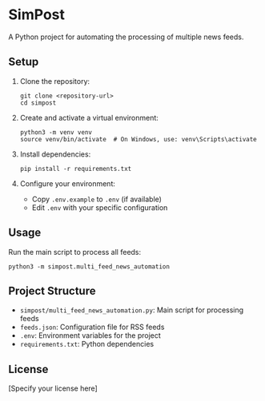 # SimPost

A Python project for automating the processing of multiple news feeds.

## Setup

1. Clone the repository:

   ```
   git clone <repository-url>
   cd simpost
   ```

2. Create and activate a virtual environment:

   ```
   python3 -m venv venv
   source venv/bin/activate  # On Windows, use: venv\Scripts\activate
   ```

3. Install dependencies:

   ```
   pip install -r requirements.txt
   ```

4. Configure your environment:
   - Copy `.env.example` to `.env` (if available)
   - Edit `.env` with your specific configuration

## Usage

Run the main script to process all feeds:

```
python3 -m simpost.multi_feed_news_automation
```

## Project Structure

- `simpost/multi_feed_news_automation.py`: Main script for processing feeds
- `feeds.json`: Configuration file for RSS feeds
- `.env`: Environment variables for the project
- `requirements.txt`: Python dependencies

## License

[Specify your license here]
